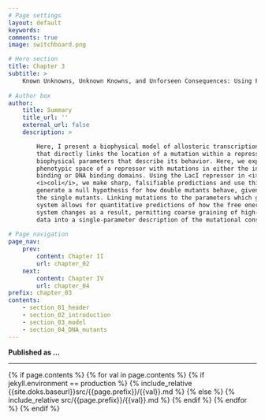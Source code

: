 ```yaml
---
# Page settings
layout: default
keywords:
comments: true
image: switchboard.png

# Hero section
title: Chapter 3
subtitle: >
    Known Unknowns, Unknown Knowns, and Unforseen Consequences: Using Free Energy Shifts To Predict Mutant Phenotypes
    
# Author box
author:
    title: Summary
    title_url: ''
    external_url: false
    description: >

        Here, I present a biophysical model of allosteric transcriptional regulation
        that directly links the location of a mutation within a repressor to the
        biophysical parameters that describe its behavior. Here, we explore the
        phenotypic space of a repressor with mutations in either the inducer
        binding or DNA binding domains. Using the LacI repressor in <i>Escherichia</i>
        <i>coli</i>, we make sharp, falsifiable predictions and use this framework to
        generate a null hypothesis for how double mutants behave, given knowledge of
        the single mutants. Linking mutations to the parameters which govern the
        system allows for quantitative predictions of how the free energy of the
        system changes as a result, permitting coarse graining of high-dimensional
        data into a single-parameter description of the mutational consequences.
        
# Page navigation
page_nav:
    prev:
        content: Chapter II 
        url: chapter_02
    next:
        content: Chapter IV
        url: chapter_04
prefix: chapter_03
contents:
    - section_01_header
    - section_02_introduction
    - section_03_model
    - section_04_DNA_mutants
---
```


**Published as ...**
<hr/>
{% if page.contents %}
{% for val in page.contents %}
{% if jekyll.environment == production %}
{% include_relative {{site.doks.baseurl}}src/{{page.prefix}}/{{val}}.md %}
{% else %}
{% include_relative src/{{page.prefix}}/{{val}}.md %}
{% endif %}
{% endfor %}
{% endif %}

